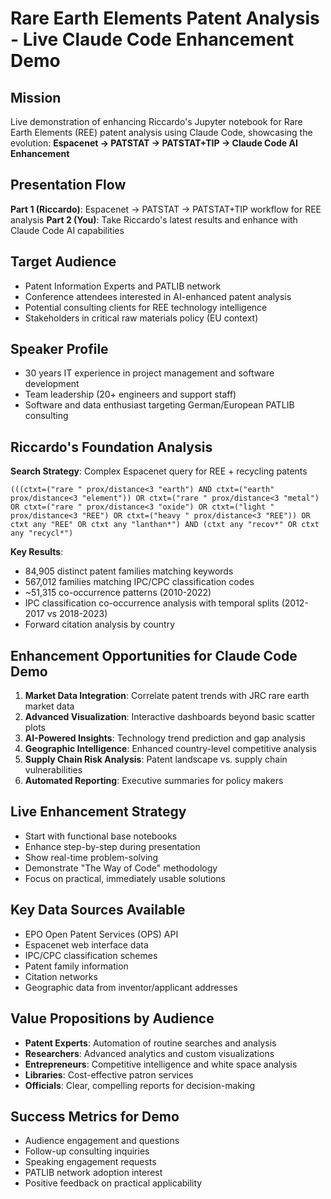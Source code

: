 # Rare Earth Elements Patent Analysis - Live Claude Code Enhancement Demo

## Mission
Live demonstration of enhancing Riccardo's Jupyter notebook for Rare Earth Elements (REE) patent analysis using Claude Code, showcasing the evolution: **Espacenet → PATSTAT → PATSTAT+TIP → Claude Code AI Enhancement**

## Presentation Flow
**Part 1 (Riccardo)**: Espacenet → PATSTAT → PATSTAT+TIP workflow for REE analysis
**Part 2 (You)**: Take Riccardo's latest results and enhance with Claude Code AI capabilities

## Target Audience
- Patent Information Experts and PATLIB network
- Conference attendees interested in AI-enhanced patent analysis
- Potential consulting clients for REE technology intelligence
- Stakeholders in critical raw materials policy (EU context)

## Speaker Profile
- 30 years IT experience in project management and software development
- Team leadership (20+ engineers and support staff)
- Software and data enthusiast targeting German/European PATLIB consulting

## Riccardo's Foundation Analysis
**Search Strategy**: Complex Espacenet query for REE + recycling patents
```
(((ctxt=("rare " prox/distance<3 "earth") AND ctxt=("earth" prox/distance<3 "element")) OR ctxt=("rare " prox/distance<3 "metal") OR ctxt=("rare " prox/distance<3 "oxide") OR ctxt=("light " prox/distance<3 "REE") OR ctxt=("heavy " prox/distance<3 "REE")) OR ctxt any "REE" OR ctxt any "lanthan*") AND (ctxt any "recov*" OR ctxt any "recycl*")
```

**Key Results**:
- 84,905 distinct patent families matching keywords
- 567,012 families matching IPC/CPC classification codes  
- ~51,315 co-occurrence patterns (2010-2022)
- IPC classification co-occurrence analysis with temporal splits (2012-2017 vs 2018-2023)
- Forward citation analysis by country

## Enhancement Opportunities for Claude Code Demo
1. **Market Data Integration**: Correlate patent trends with JRC rare earth market data
2. **Advanced Visualization**: Interactive dashboards beyond basic scatter plots
3. **AI-Powered Insights**: Technology trend prediction and gap analysis
4. **Geographic Intelligence**: Enhanced country-level competitive analysis
5. **Supply Chain Risk Analysis**: Patent landscape vs. supply chain vulnerabilities
6. **Automated Reporting**: Executive summaries for policy makers

## Live Enhancement Strategy
- Start with functional base notebooks
- Enhance step-by-step during presentation
- Show real-time problem-solving
- Demonstrate "The Way of Code" methodology
- Focus on practical, immediately usable solutions

## Key Data Sources Available
- EPO Open Patent Services (OPS) API
- Espacenet web interface data
- IPC/CPC classification schemes
- Patent family information
- Citation networks
- Geographic data from inventor/applicant addresses

## Value Propositions by Audience
- **Patent Experts**: Automation of routine searches and analysis
- **Researchers**: Advanced analytics and custom visualizations
- **Entrepreneurs**: Competitive intelligence and white space analysis
- **Libraries**: Cost-effective patron services
- **Officials**: Clear, compelling reports for decision-making

## Success Metrics for Demo
- Audience engagement and questions
- Follow-up consulting inquiries
- Speaking engagement requests
- PATLIB network adoption interest
- Positive feedback on practical applicability